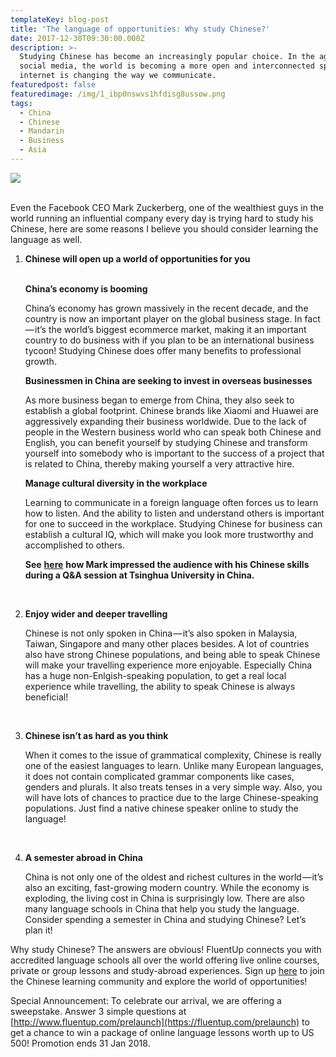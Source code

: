 ```yaml
---
templateKey: blog-post
title: 'The language of opportunities: Why study Chinese?'
date: 2017-12-30T09:30:00.000Z
description: >-
  Studying Chinese has become an increasingly popular choice. In the age of
  social media, the world is becoming a more open and interconnected space. The
  internet is changing the way we communicate.
featuredpost: false
featuredimage: /img/1_ibp0nswvs1hfdisg8ussow.png
tags:
  - China
  - Chinese
  - Mandarin
  - Business
  - Asia
---
```

![](/img/1_ibp0nswvs1hfdisg8ussow.png)

<br>Even the Facebook CEO Mark Zuckerberg, one of the wealthiest guys in the world running an influential company every day is trying hard to study his Chinese, here are some reasons I believe you should consider learning the language as well.

1. **Chinese will open up a world of opportunities for you** <p><br>**China’s economy is booming**
   <p>China’s economy has grown massively in the recent decade, and the country is now an important player on the global business stage. In fact — it’s the world’s biggest ecommerce market, making it an important country to do business with if you plan to be an international business tycoon! Studying Chinese does offer many benefits to professional growth.
   
   **Businessmen in China are seeking to invest in overseas businesses**
   <p>As more business began to emerge from China, they also seek to establish a global footprint. Chinese brands like Xiaomi and Huawei are aggressively expanding their business worldwide. Due to the lack of people in the Western business world who can speak both Chinese and English, you can benefit yourself by studying Chinese and transform yourself into somebody who is important to the success of a project that is related to China, thereby making yourself a very attractive hire.
   
   **Manage cultural diversity in the workplace**
   <p>Learning to communicate in a foreign language often forces us to learn how to listen. And the ability to listen and understand others is important for one to succeed in the workplace. Studying Chinese for business can establish a cultural IQ, which will make you look more trustworthy and accomplished to others.
   
   **​See** [**here**](https://www.youtube.com/watch?time_continue=70&v=8Xpdhbh_2Rc) **how Mark impressed the audience with his Chinese skills during a Q&A session at Tsinghua University in China.</p><br>**
2.  **Enjoy wider and deeper travelling** <p>Chinese is not only spoken in China — it’s also spoken in Malaysia, Taiwan, Singapore and many other places besides. A lot of countries also have strong Chinese populations, and being able to speak Chinese will make your travelling experience more enjoyable. Especially China has a huge non-Enlgish-speaking population, to get a real local experience while travelling, the ability to speak Chinese is always beneficial!</p><br>
3. **Chinese isn’t as hard as you think** <p>When it comes to the issue of grammatical complexity, Chinese is really one of the easiest languages to learn. Unlike many European languages, it does not contain complicated grammar components like cases, genders and plurals. It also treats tenses in a very simple way. Also, you will have lots of chances to practice due to the large Chinese-speaking populations. Just find a native chinese speaker online to study the language!</p><br>
4.  **A semester abroad in China** <p>China is not only one of the oldest and richest cultures in the world — it’s also an exciting, fast-growing modern country. While the economy is exploding, the living cost in China is surprisingly low. There are also many language schools in China that help you study the language. Consider spending a semester in China and studying Chinese? Let’s plan it!
   
   Why study Chinese? The answers are obvious! FluentUp connects you with accredited language schools all over the world offering live online courses, private or group lessons and study-abroad experiences. Sign up [here](https://fluentup.com/) to join the Chinese learning community and explore the world of opportunities!
   
   Special Announcement: 
   To celebrate our arrival, we are offering a sweepstake. Answer 3 simple questions at [http://www.fluentup.com/prelaunch](https://fluentup.com/prelaunch) to get a chance to win a package of online language lessons worth up to US 500! Promotion ends 31 Jan 2018.</p><br>
